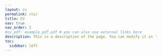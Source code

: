 ```yaml
---
layout: cv
permalink: /cv/
title: CV
nav: true
nav_order: 2
#cv_pdf: example_pdf.pdf # you can also use external links here
description: This is a description of the page. You can modify it in '_pages/cv.md'. You can also change or remove the top pdf download button.
toc:
  sidebar: left
---
```

